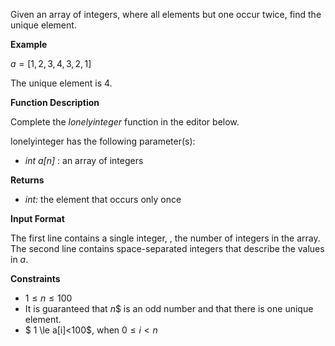 Given an array of integers, where all elements but one occur twice, find the unique element.

**Example**

$a=[1,2,3,4,3,2,1]$

The unique element is $4$.

**Function Description**

Complete the *lonelyinteger* function in the editor below.

lonelyinteger has the following parameter(s):

* *int a[n]* : an array of integers

**Returns**

* *int:* the element that occurs only once

**Input Format**

The first line contains a single integer, , the number of integers in the array.
The second line contains  space-separated integers that describe the values in $a$.

**Constraints**

* $1\le n \le 100$
* It is guaranteed that $n$$ is an odd number and that there is one unique element.
* $ 1 \le a[i]<100$, when $0\le i <n$
